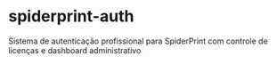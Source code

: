 # spiderprint-auth
Sistema de autenticação profissional para SpiderPrint com controle de licenças e dashboard administrativo
